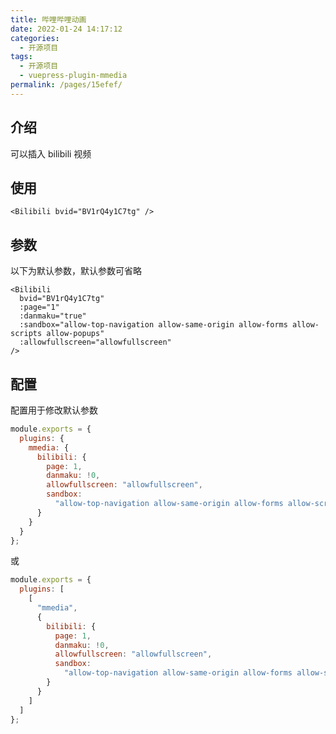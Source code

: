 ```yaml
---
title: 哔哩哔哩动画
date: 2022-01-24 14:17:12
categories: 
  - 开源项目
tags: 
  - 开源项目
  - vuepress-plugin-mmedia
permalink: /pages/15efef/
---
```


## 介绍

可以插入 bilibili 视频

## 使用

<Bilibili bvid="BV1rQ4y1C7tg" />

```vue
<Bilibili bvid="BV1rQ4y1C7tg" />
```

## 参数

以下为默认参数，默认参数可省略

```vue
<Bilibili
  bvid="BV1rQ4y1C7tg"
  :page="1"
  :danmaku="true"
  :sandbox="allow-top-navigation allow-same-origin allow-forms allow-scripts allow-popups"
  :allowfullscreen="allowfullscreen"
/>
```

## 配置

配置用于修改默认参数

```js
module.exports = {
  plugins: {
    mmedia: {
      bilibili: {
        page: 1,
        danmaku: !0,
        allowfullscreen: "allowfullscreen",
        sandbox:
          "allow-top-navigation allow-same-origin allow-forms allow-scripts allow-popups"
      }
    }
  }
};
```

或

```js
module.exports = {
  plugins: [
    [
      "mmedia",
      {
        bilibili: {
          page: 1,
          danmaku: !0,
          allowfullscreen: "allowfullscreen",
          sandbox:
            "allow-top-navigation allow-same-origin allow-forms allow-scripts allow-popups"
        }
      }
    ]
  ]
};
```
